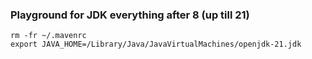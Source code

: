 ### Playground for JDK everything after 8 (up till 21)

```
rm -fr ~/.mavenrc
export JAVA_HOME=/Library/Java/JavaVirtualMachines/openjdk-21.jdk
```
